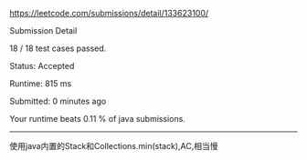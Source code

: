 https://leetcode.com/submissions/detail/133623100/

Submission Detail

18 / 18 test cases passed.

Status: Accepted

Runtime: 815 ms

Submitted: 0 minutes ago

Your runtime beats 0.11 % of java submissions.

***

使用java内置的Stack和Collections.min(stack),AC,相当慢
